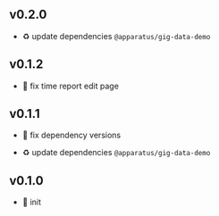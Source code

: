 ## v0.2.0

* ♻️ update dependencies `@apparatus/gig-data-demo`

## v0.1.2

* 🐞 fix time report edit page

## v0.1.1

* 🐞 fix dependency versions

* ♻️ update dependencies `@apparatus/gig-data-demo`

## v0.1.0

* 🐣 init
